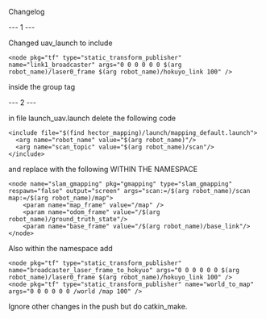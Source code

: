Changelog

--- 1 ---

Changed uav_launch to include 

    <node pkg="tf" type="static_transform_publisher" name="link1_broadcaster" args="0 0 0 0 0 0 $(arg robot_name)/laser0_frame $(arg robot_name)/hokuyo_link 100" />

inside the group tag


--- 2 ---

in file launch_uav.launch delete the following code 

    <include file="$(find hector_mapping)/launch/mapping_default.launch">
      <arg name="robot_name" value="$(arg robot_name)"/>
      <arg name="scan_topic" value="$(arg robot_name)/scan"/>
    </include> 


and replace with the following WITHIN THE NAMESPACE

    <node name="slam_gmapping" pkg="gmapping" type="slam_gmapping" respawn="false" output="screen" args="scan:=/$(arg robot_name)/scan map:=/$(arg robot_name)/map">
        <param name="map_frame" value="/map" />
        <param name="odom_frame" value="/$(arg robot_name)/ground_truth_state"/>
        <param name="base_frame" value="/$(arg robot_name)/base_link"/>
    </node>

Also within the namespace add

    <node pkg="tf" type="static_transform_publisher" name="broadcaster_laser_frame_to_hokyuo" args="0 0 0 0 0 0 $(arg robot_name)/laser0_frame $(arg robot_name)/hokuyo_link 100" />
    <node pkg="tf" type="static_transform_publisher" name="world_to_map" args="0 0 0 0 0 0 /world /map 100" />


Ignore other changes in the push but do catkin_make.
